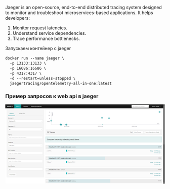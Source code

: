 
Jaeger is an open-source, end-to-end distributed tracing system designed to monitor and troubleshoot microservices-based applications. It helps developers:
1. Monitor request latencies.
1. Understand service dependencies.
1. Trace performance bottlenecks.

Запускаем контейнер с jaeger

``` docker
docker run --name jaeger \
  -p 13133:13133 \
  -p 16686:16686 \
  -p 4317:4317 \
  -d --restart=unless-stopped \
  jaegertracing/opentelemetry-all-in-one:latest
```

### Пример запросов к web api в jaeger
![Результат вывода jaeger UI при запросах к web api](image.png)